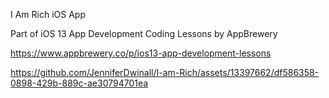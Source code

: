 I Am Rich iOS App

Part of iOS 13 App Development Coding Lessons by AppBrewery

https://www.appbrewery.co/p/ios13-app-development-lessons

https://github.com/JenniferDwinall/I-am-Rich/assets/13397662/df586358-0898-429b-889c-ae30794701ea
